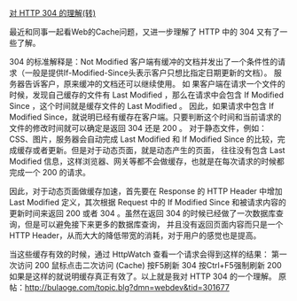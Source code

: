 ﻿[对 HTTP 304 的理解(转)](http://www.cnblogs.com/elaborateday/archive/2011/04/06/2007019.html)

最近和同事一起看Web的Cache问题，又进一步理解了 HTTP 中的 304 又有了一些了解。 

304 的标准解释是：Not Modified 客户端有缓冲的文档并发出了一个条件性的请求（一般是提供If-Modified-Since头表示客户只想比指定日期更新的文档）。
服务器告诉客户，原来缓冲的文档还可以继续使用。
如 果客户端在请求一个文件的时候，发现自己缓存的文件有 Last Modified ，那么在请求中会包含 If Modified Since ，这个时间就是缓存文件的 Last Modified 。
因此，如果请求中包含 If Modified Since，就说明已经有缓存在客户端。只要判断这个时间和当前请求的文件的修改时间就可以确定是返回 304 还是 200 。
对于静态文件，例如：CSS、图片，服务器会自动完成 Last Modified 和 If Modified Since 的比较，完成缓存或者更新。但是对于动态页面，就是动态产生的页面，
往往没有包含 Last Modified 信息，这样浏览器、网关等都不会做缓存，也就是在每次请求的时候都完成一个 200 的请求。

因此，对于动态页面做缓存加速，首先要在 Response 的 HTTP Header 中增加 Last Modified 定义，其次根据 Request 中的 If Modified Since
 和被请求内容的更新时间来返回 200 或者 304 。虽然在返回 304 的时候已经做了一次数据库查询，但是可以避免接下来更多的数据库查询，
并且没有返回页面内容而只是一个 HTTP Header，从而大大的降低带宽的消耗，对于用户的感觉也是提高。

当这些缓存有效的时候，通过 HttpWatch 查看一个请求会得到这样的结果：
第一次访问 200
鼠标点击二次访问 (Cache)
按F5刷新 304
按Ctrl+F5强制刷新 200
如果是这样的就说明缓存真正有效了。以上就是我对 HTTP 304 的一个理解。
原帖：http://bulaoge.com/topic.blg?dmn=webdev&tid=301677 